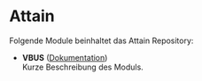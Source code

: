 # Attain

Folgende Module beinhaltet das Attain Repository:

- __VBUS__ ([Dokumentation](VBUS))  
	Kurze Beschreibung des Moduls.
